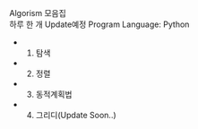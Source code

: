 Algorism 모음집   
하루 한 개 Update예정 Program Language: Python

- 1. 탐색 
- 2. 정렬
- 3. 동적계획법
- 4. 그리디(Update Soon..)